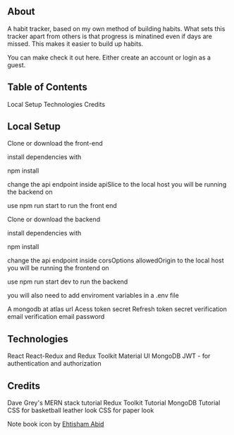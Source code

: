 ## About

A habit tracker, based on my own method of building habits. What sets this tracker apart from others is that progress is minatined even if days are missed. This makes it easier to build up habits. 

You can make check it out here. Either create an account or login as a guest. 

## Table of Contents

Local Setup
Technologies
Credits

## Local Setup

Clone or download the front-end

install dependencies with 

npm install

change the api endpoint inside apiSlice to the local host you will be running the backend on

use npm run start to run the front end

Clone or download the backend

install dependencies with 

npm install

change the api endpoint inside corsOptions allowedOrigin to the local host you will be running the frontend on

use npm run start dev to run the backend

you will also need to add enviroment variables in a .env file

A mongodb at atlas url
Acess token secret
Refresh token secret
verification email
verification email password




## Technologies

React
React-Redux and Redux Toolkit
Material UI 
MongoDB
JWT - for authentication and authorization

## Credits

Dave Grey's MERN stack tutorial
Redux Toolkit Tutorial
MongoDB Tutorial
CSS for basketball leather look
CSS for paper look 

Note book icon by [Ehtisham Abid](https://www.flaticon.com/free-icons/note-book)


